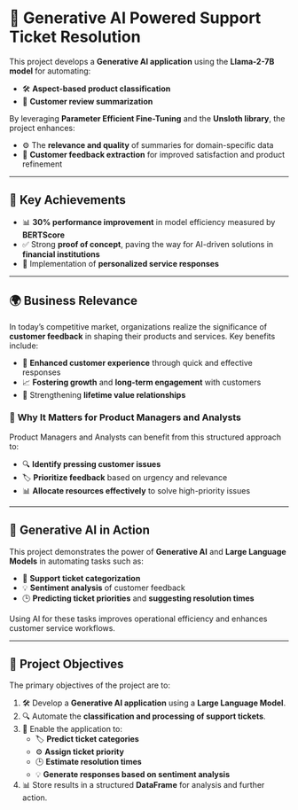 # 🎯 **Generative AI Powered Support Ticket Resolution**

This project develops a **Generative AI application** using the **Llama-2-7B model** for automating:  
- 🛠️ **Aspect-based product classification**  
- 📝 **Customer review summarization**  

By leveraging **Parameter Efficient Fine-Tuning** and the **Unsloth library**, the project enhances:  
- ⚙️ The **relevance and quality** of summaries for domain-specific data  
- 💬 **Customer feedback extraction** for improved satisfaction and product refinement  

---

## 🚀 **Key Achievements**
- 📊 **30% performance improvement** in model efficiency measured by **BERTScore**  
- ✅ Strong **proof of concept**, paving the way for AI-driven solutions in **financial institutions**  
- 🔄 Implementation of **personalized service responses**

---

## 🌍 **Business Relevance**
In today’s competitive market, organizations realize the significance of **customer feedback** in shaping their products and services. Key benefits include:  
- 🌟 **Enhanced customer experience** through quick and effective responses  
- 📈 **Fostering growth** and **long-term engagement** with customers  
- 🤝 Strengthening **lifetime value relationships**

### 🔑 **Why It Matters for Product Managers and Analysts**
Product Managers and Analysts can benefit from this structured approach to:  
- 🔍 **Identify pressing customer issues**  
- 🏷️ **Prioritize feedback** based on urgency and relevance  
- 📊 **Allocate resources effectively** to solve high-priority issues

---

## 🤖 **Generative AI in Action**
This project demonstrates the power of **Generative AI** and **Large Language Models** in automating tasks such as:  
- 📂 **Support ticket categorization**  
- 💡 **Sentiment analysis** of customer feedback  
- 🕒 **Predicting ticket priorities** and **suggesting resolution times**  

Using AI for these tasks improves operational efficiency and enhances customer service workflows.  

---

## 🎯 **Project Objectives**
The primary objectives of the project are to:  
1. 🛠️ Develop a **Generative AI application** using a **Large Language Model**.  
2. 🔍 Automate the **classification and processing of support tickets**.  
3. 💬 Enable the application to:  
   - 🏷️ **Predict ticket categories**  
   - ⚙️ **Assign ticket priority**  
   - 🕒 **Estimate resolution times**  
   - 💡 **Generate responses based on sentiment analysis**  
4. 📊 Store results in a structured **DataFrame** for analysis and further action.

